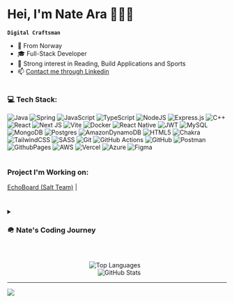 # Hei, I'm Nate Ara 🧑🏽‍💻

**`Digital Craftsman`**
- 📍 From Norway
- 🎓 Full-Stack Developer
- 🐺 Strong interest in Reading, Build Applications and Sports
- 📫 [Contact me through Linkedin](https://www.linkedin.com/in/nate-tklay-arafayne-20898925a)

#

### 💻 Tech Stack:
![Java](https://img.shields.io/badge/java-%23ED8B00.svg?style=flat&logo=openjdk&logoColor=white)
![Spring](https://img.shields.io/badge/spring-%236DB33F.svg?style=flat&logo=spring&logoColor=white) 
![JavaScript](https://img.shields.io/badge/javascript-%23323330.svg?style=flat&logo=javascript&logoColor=%23F7DF1E)
![TypeScript](https://img.shields.io/badge/typescript-%23007ACC.svg?style=flat&logo=typescript&logoColor=white)
![NodeJS](https://img.shields.io/badge/node.js-6DA55F?style=flat&logo=node.js&logoColor=white)
![Express.js](https://img.shields.io/badge/express.js-%23404d59.svg?style=flat&logo=express&logoColor=%2361DAFB)
![C++](https://img.shields.io/badge/c++-%2300599C.svg?style=flat&logo=c%2B%2B&logoColor=white)
![React](https://img.shields.io/badge/react-%2320232a.svg?style=flat&logo=react&logoColor=%2361DAFB) 
![Next JS](https://img.shields.io/badge/Next-black?style=flat&logo=next.js&logoColor=white)
![Vite](https://img.shields.io/badge/vite-%23646CFF.svg?style=flat&logo=vite&logoColor=white) 
![Docker](https://img.shields.io/badge/docker-%230db7ed.svg?style=flat&logo=docker&logoColor=white)
![React Native](https://img.shields.io/badge/react_native-%2320232a.svg?style=flat&logo=react&logoColor=%2361DAFB)
![JWT](https://img.shields.io/badge/JWT-black?style=flat&logo=JSON%20web%20tokens) 
![MySQL](https://img.shields.io/badge/mysql-4479A1.svg?style=flat&logo=mysql&logoColor=white)
![MongoDB](https://img.shields.io/badge/MongoDB-%234ea94b.svg?style=flat&logo=mongodb&logoColor=white)
![Postgres](https://img.shields.io/badge/postgres-%23316192.svg?style=flat&logo=postgresql&logoColor=white)
![AmazonDynamoDB](https://img.shields.io/badge/Amazon%20DynamoDB-4053D6?style=flat&logo=Amazon%20DynamoDB&logoColor=white) 
![HTML5](https://img.shields.io/badge/html5-%23E34F26.svg?style=flat&logo=html5&logoColor=white)
![Chakra](https://img.shields.io/badge/chakra-%234ED1C5.svg?style=flat&logo=chakraui&logoColor=white) 
![TailwindCSS](https://img.shields.io/badge/tailwindcss-%2338B2AC.svg?style=flat&logo=tailwind-css&logoColor=white) 
![SASS](https://img.shields.io/badge/SASS-hotpink.svg?style=flat&logo=SASS&logoColor=white)
![Git](https://img.shields.io/badge/git-%23F05033.svg?style=flat&logo=git&logoColor=white)
![GitHub Actions](https://img.shields.io/badge/github%20actions-%232671E5.svg?style=flat&logo=githubactions&logoColor=white) 
![GitHub](https://img.shields.io/badge/github-%23121011.svg?style=flat&logo=github&logoColor=white)
![Postman](https://img.shields.io/badge/Postman-FF6C37?style=flat&logo=postman&logoColor=white)
![GithubPages](https://img.shields.io/badge/github%20pages-121013?style=flat&logo=github&logoColor=white) 
![AWS](https://img.shields.io/badge/AWS-%23FF9900.svg?style=flat&logo=amazon-aws&logoColor=white)
![Vercel](https://img.shields.io/badge/vercel-%23000000.svg?style=flat&logo=vercel&logoColor=white)
![Azure](https://img.shields.io/badge/azure-%230072C6.svg?style=flat&logo=microsoftazure&logoColor=white)
![Figma](https://img.shields.io/badge/figma-%23F24E1E.svg?style=flat&logo=figma&logoColor=white) 

#

### Project I'm Working on:
[EchoBoard (Salt Team)](https://github.com/Nameless-Devs/echoboard) |

#

<details>
 <summary><h3>🪖 Nate's Coding Journey</h3></summary>
   As a Full-Stack developer, I truly enjoy solving complex problems and I'm constantly embracing new knowledge. My background is in the military, but I found myself increasingly drawn to technology and coding. Following this pull, I shifted gears into Full-Stack Development. Now, I use the discipline from my military days and my endless thirst for learning to tackle each day's coding challenges. It's this unique blend of experience and my love for learning that keeps me excited in the ever-changing field of tech.
</details>

#
<div align="center">
 <img src="https://github-readme-stats.vercel.app/api/top-langs/?username=NateAra&theme=dark&hide_border=false&include_all_commits=true&count_private=true&layout=compact" alt="Top Languages" style="margin-right: 10px;"/>
 
 <br/>
 <img src="https://github-readme-stats.vercel.app/api?username=NateAra&theme=dark&hide_border=false&include_all_commits=true&count_private=true" alt="GitHub Stats" style="margin-left: 10px;"/>
  
</div>


---
[![](https://visitcount.itsvg.in/api?id=NateAra&icon=0&color=12)](https://visitcount.itsvg.in)
   
